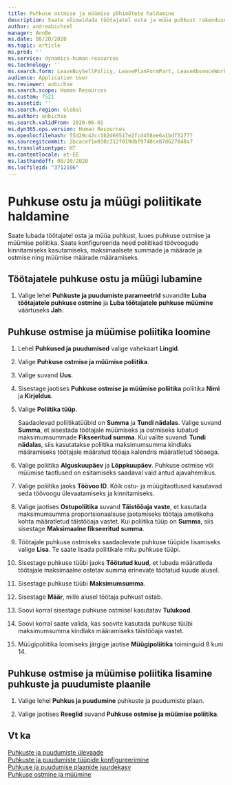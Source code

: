 ```yaml
---
title: Puhkuse ostmise ja müümise põhimõtete haldamine
description: Saate võimaldada töötajatel osta ja müüa puhkust rakenduses Dynamics 365 Human Resources.
author: andreabichsel
manager: AnnBe
ms.date: 08/20/2020
ms.topic: article
ms.prod: ''
ms.service: dynamics-human-resources
ms.technology: ''
ms.search.form: LeaveBuySellPolicy, LeavePlanFormPart, LeaveAbsenceWorkspace
audience: Application User
ms.reviewer: anbichse
ms.search.scope: Human Resources
ms.custom: 7521
ms.assetid: ''
ms.search.region: Global
ms.author: anbichse
ms.search.validFrom: 2020-06-01
ms.dyn365.ops.version: Human Resources
ms.openlocfilehash: 55d29c42cc1b2d69517e2fcd458ee6a1bdf5277f
ms.sourcegitcommit: 2bcacef1e010c312f019dbf9740ce87d627848a7
ms.translationtype: HT
ms.contentlocale: et-EE
ms.lasthandoff: 08/20/2020
ms.locfileid: "3712106"
---
```

# <a name="manage-buy-and-sell-leave-policies"></a>Puhkuse ostu ja müügi poliitikate haldamine

Saate lubada töötajatel osta ja müüa puhkust, luues puhkuse ostmise ja müümise poliitika. Saate konfigureerida need poliitikad töövoogude kinnitamiseks kasutamiseks, maksimaalsete summade ja määrade ja ostmise ning müümise määrade määramiseks. 

## <a name="enable-employees-to-buy-and-sell-leave"></a>Töötajatele puhkuse ostu ja müügi lubamine

1. Valige lehel **Puhkuste ja puudumiste parameetrid** suvandite **Luba töötajatele puhkuse ostmine** ja **Luba töötajatele puhkuse müümine** väärtuseks **Jah**.

## <a name="create-a-buy-and-sell-leave-policy"></a>Puhkuse ostmise ja müümise poliitika loomine

1. Lehel **Puhkused ja puudumised** valige vahekaart **Lingid**. 

2. Valige **Puhkuse ostmise ja müümise poliitika**.

3. Valige suvand **Uus**.

4. Sisestage jaotises **Puhkuse ostmise ja müümise poliitika** poliitika **Nimi** ja **Kirjeldus**. 

5. Valige **Poliitika tüüp**. 

   Saadaolevad poliitikatüübid on **Summa** ja **Tundi nädalas**. Valige suvand **Summa**, et sisestada töötajale müümiseks ja ostmiseks lubatud maksimumsummade **Fikseeritud summa**. Kui valite suvandi **Tundi nädalas**, siis kasutatakse poliitika maksimumsumma kindlaks määramiseks töötajale määratud tööaja kalendris määratletud tööaega. 

6. Valige poliitika **Alguskuupäev** ja **Lõppkuupäev**. Puhkuse ostmise või müümise taotlused on esitamiseks saadaval vaid antud ajavahemikus. 

7. Valige poliitika jaoks **Töövoo ID**. Kõik ostu- ja müügitaotlused kasutavad seda töövoogu ülevaatamiseks ja kinnitamiseks. 

8. Valige jaotises **Ostupoliitika** suvand **Täistööaja vaste**, et kasutada maksimumsumma proportsionaalsuse jaotamiseks töötaja ametikoha kohta määratletud täistööaja vastet. Kui poliitika tüüp on **Summa**, siis sisestage **Maksimaalne fikseeritud summa**. 

9. Töötajale puhkuse ostmiseks saadaolevate puhkuse tüüpide lisamiseks valige **Lisa**. Te saate lisada poliitikale mitu puhkuse tüüpi. 

10. Sisestage puhkuse tüübi jaoks **Töötatud kuud**, et lubada määratleda töötajale maksimaalne ostetav summa erinevate töötatud kuude alusel. 

11. Sisestage puhkuse tüübi **Maksimumsumma**. 

12. Sisestage **Määr**, mille alusel töötaja puhkust ostab. 

13. Soovi korral sisestage puhkuse ostmisel kasutatav **Tulukood**. 

14. Soovi korral saate valida, kas soovite kasutada puhkuse tüübi maksimumsumma kindlaks määramiseks täistööaja vastet. 

15. Müügipoliitika loomiseks järgige jaotise **Müügipoliitika** toiminguid 8 kuni 14. 

## <a name="add-the-buy-and-sell-leave-policy-to-a-leave-and-absence-plan"></a>Puhkuse ostmise ja müümise poliitika lisamine puhkuste ja puudumiste plaanile

1. Valige lehel **Puhkus ja puudumine** puhkuste ja puudumiste plaan.

2. Valige jaotises **Reeglid** suvand **Puhkuse ostmise ja müümise poliitika**.

## <a name="see-also"></a>Vt ka

[Puhkuste ja puudumiste ülevaade](hr-leave-and-absence-overview.md)</br>
[Puhkuste ja puudumiste tüüpide konfigureerimine](hr-leave-and-absence-types.md)</br>
[Puhkuse ja puudumise plaanide juurdekasv](hr-leave-and-absence-accrue.md)</br>
[Puhkuse ostmine ja müümine](hr-employee-self-service-buy-sell-leave.md)

